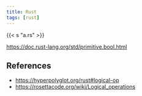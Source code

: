 ```yaml
---
title: Rust
tags: [rust]
---
```


{{< s "a.rs" >}}

<https://doc.rust-lang.org/std/primitive.bool.html>

## References

- <https://hyperpolyglot.org/rust#logical-op>
- <https://rosettacode.org/wiki/Logical_operations>
